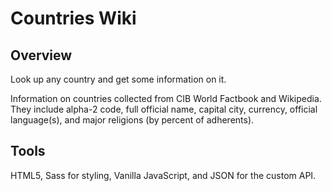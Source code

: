 # Countries Wiki

## **Overview**
Look up any country and get some information on it.

Information on countries collected from CIB World Factbook and Wikipedia. They include alpha-2 code, full official name, capital city, currency, official language(s), and major religions (by percent of adherents).

## **Tools**
HTML5, Sass for styling, Vanilla JavaScript, and JSON for the custom API.